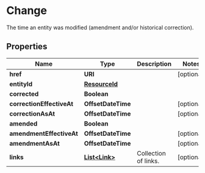 

# Change

The time an entity was modified (amendment and/or historical correction).

## Properties

Name | Type | Description | Notes
------------ | ------------- | ------------- | -------------
**href** | **URI** |  |  [optional]
**entityId** | [**ResourceId**](ResourceId.md) |  | 
**corrected** | **Boolean** |  | 
**correctionEffectiveAt** | **OffsetDateTime** |  |  [optional]
**correctionAsAt** | **OffsetDateTime** |  |  [optional]
**amended** | **Boolean** |  | 
**amendmentEffectiveAt** | **OffsetDateTime** |  |  [optional]
**amendmentAsAt** | **OffsetDateTime** |  |  [optional]
**links** | [**List&lt;Link&gt;**](Link.md) | Collection of links. |  [optional]



